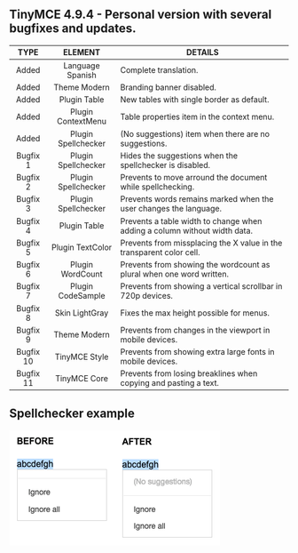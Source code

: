## TinyMCE 4.9.4 - Personal version with several bugfixes and updates.

TYPE | ELEMENT | DETAILS
:---: | :---: | --- |
Added | Language Spanish | Complete translation.
Added | Theme Modern | Branding banner disabled.
Added | Plugin Table | New tables with single border as default.
Added | Plugin ContextMenu | Table properties item in the context menu.
Added | Plugin Spellchecker | (No suggestions) item when there are no suggestions.
Bugfix 1 | Plugin Spellchecker | Hides the suggestions when the spellchecker is disabled.
Bugfix 2 | Plugin Spellchecker | Prevents to move arround the document while spellchecking.
Bugfix 3 | Plugin Spellchecker | Prevents words remains marked when the user changes the language.
Bugfix 4 | Plugin Table | Prevents a table width to change when adding a column without width data.
Bugfix 5 | Plugin TextColor | Prevents from missplacing the X value in the transparent color cell.
Bugfix 6 | Plugin WordCount | Prevents from showing the wordcount as plural when one word written.
Bugfix 7 | Plugin CodeSample | Prevents from showing a vertical scrollbar in 720p devices.
Bugfix 8 | Skin LightGray | Fixes the max height possible for menus.
Bugfix 9 | Theme Modern | Prevents from changes in the viewport in mobile devices.
Bugfix 10 | TinyMCE Style | Prevents from showing extra large fonts in mobile devices.
Bugfix 11 | TinyMCE Core | Prevents from losing breaklines when copying and pasting a text.

## Spellchecker example

![alt spellchecker](https://raw.githubusercontent.com/lrusso/tinymce/master/spellchecker.png)

